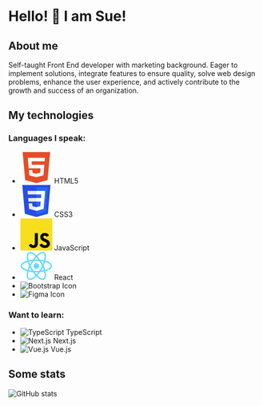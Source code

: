 # Hello! 👋 I am Sue!

## About me

Self-taught Front End developer with marketing background. Eager to implement solutions, integrate features to ensure quality, solve web design problems, enhance the user experience, and actively contribute to the growth and success of an organization.


## My technologies

### Languages I speak:

- ![HTML5](icons/html5.png) HTML5
- ![CSS3](icons/css3.png) CSS3
- ![JavaScript](icons/javascript.png) JavaScript
- ![React](icons/react.png) React
- ![Bootstrap Icon](icon/bootstrap.svg)
- ![Figma Icon](icon/figma.svg)


### Want to learn:

- ![TypeScript](icons/typescript.png) TypeScript
- ![Next.js](icons/nextjs.png) Next.js
- ![Vue.js](icons/vuejs.png) Vue.js

## Some stats

![GitHub stats](https://github-readme-stats.vercel.app/api?shoproizoshlo&show_icons=true)
